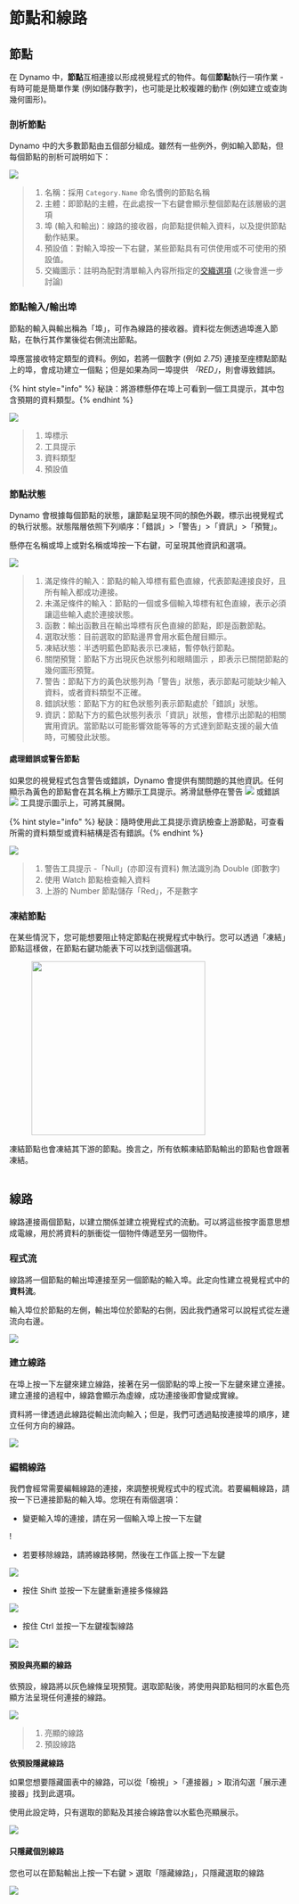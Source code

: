 # 節點和線路

## 節點

在 Dynamo 中，**節點**互相連接以形成視覺程式的物件。每個**節點**執行一項作業 - 有時可能是簡單作業 (例如儲存數字)，也可能是比較複雜的動作 (例如建立或查詢幾何圖形)。

### 剖析節點

Dynamo 中的大多數節點由五個部分組成。雖然有一些例外，例如輸入節點，但每個節點的剖析可說明如下：

![](images/nodesandwires-nodesanatomy.jpg)

> 1. 名稱：採用 `Category.Name` 命名慣例的節點名稱
> 2. 主體：即節點的主體，在此處按一下右鍵會顯示整個節點在該層級的選項
> 3. 埠 (輸入和輸出)：線路的接收器，向節點提供輸入資料，以及提供節點動作結果。
> 4. 預設值：對輸入埠按一下右鍵，某些節點具有可供使用或不可使用的預設值。
> 5. 交織圖示：註明為配對清單輸入內容所指定的[交織選項](../5\_essential\_nodes\_and\_concepts/5-4\_designing-with-lists/1-whats-a-list.md#lacing) (之後會進一步討論)

### 節點輸入/輸出埠

節點的輸入與輸出稱為「埠」，可作為線路的接收器。資料從左側透過埠進入節點，在執行其作業後從右側流出節點。

埠應當接收特定類型的資料。例如，若將一個數字 (例如 _2.75_) 連接至座標點節點上的埠，會成功建立一個點；但是如果為同一埠提供 _「RED」_，則會導致錯誤。

{% hint style="info" %} 秘訣：將游標懸停在埠上可看到一個工具提示，其中包含預期的資料類型。{% endhint %}

![](images/nodesandwires-nodesinputandtooltip.jpg)

> 1. 埠標示
> 2. 工具提示
> 3. 資料類型
> 4. 預設值

### 節點狀態

Dynamo 會根據每個節點的狀態，讓節點呈現不同的顏色外觀，標示出視覺程式的執行狀態。狀態階層依照下列順序：「錯誤」>「警告」>「資訊」>「預覽」。

懸停在名稱或埠上或對名稱或埠按一下右鍵，可呈現其他資訊和選項。

![](../.gitbook/assets/nodesandwires-nodestates.png)

> 1. 滿足條件的輸入：節點的輸入埠標有藍色直線，代表節點連接良好，且所有輸入都成功連接。
> 2. 未滿足條件的輸入：節點的一個或多個輸入埠標有紅色直線，表示必須讓這些輸入處於連接狀態。
> 3. 函數：輸出函數且在輸出埠標有灰色直線的節點，即是函數節點。
> 4. 選取狀態：目前選取的節點邊界會用水藍色醒目顯示。
> 5. 凍結狀態：半透明藍色節點表示已凍結，暫停執行節點。
> 6. 關閉預覽：節點下方出現灰色狀態列和眼睛圖示 <img src="images/nodesandwires-previewoff.jpg" alt="" data-size="line">，即表示已關閉節點的幾何圖形預覽。
> 7. 警告：節點下方的黃色狀態列為「警告」狀態，表示節點可能缺少輸入資料，或者資料類型不正確。
> 8. 錯誤狀態：節點下方的紅色狀態列表示節點處於「錯誤」狀態。
> 9. 資訊：節點下方的藍色狀態列表示「資訊」狀態，會標示出節點的相關實用資訊。當節點以可能影響效能等等的方式達到節點支援的最大值時，可觸發此狀態。

#### 處理錯誤或警告節點

如果您的視覺程式包含警告或錯誤，Dynamo 會提供有關問題的其他資訊。任何顯示為黃色的節點會在其名稱上方顯示工具提示。將滑鼠懸停在警告 ![](images/nodesandwires-nodewarningicon.png) 或錯誤 ![](images/nodesandwires-nodeerroricon.png) 工具提示圖示上，可將其展開。

{% hint style="info" %} 秘訣：隨時使用此工具提示資訊檢查上游節點，可查看所需的資料類型或資料結構是否有錯誤。{% endhint %}

![](images/nodesandwires-nodeswithwarningtooltip.jpg)

> 1. 警告工具提示 -「Null」(亦即沒有資料) 無法識別為 Double (即數字)
> 2. 使用 Watch 節點檢查輸入資料
> 3. 上游的 Number 節點儲存「Red」，不是數字

### 凍結節點

在某些情況下，您可能想要阻止特定節點在視覺程式中執行。您可以透過「凍結」節點這樣做，在節點右鍵功能表下可以找到這個選項。

<figure><img src="../.gitbook/assets/nodes-freezing.png" alt="" width="312"><figcaption></figcaption></figure>

凍結節點也會凍結其下游的節點。換言之，所有依賴凍結節點輸出的節點也會跟著凍結。

<figure><img src="../.gitbook/assets/nodes-freezing-animated.gif" alt=""><figcaption></figcaption></figure>

## 線路

線路連接兩個節點，以建立關係並建立視覺程式的流動。可以將這些按字面意思想成電線，用於將資料的脈衝從一個物件傳遞至另一個物件。

### 程式流 <a href="#program-flow" id="program-flow"></a>

線路將一個節點的輸出埠連接至另一個節點的輸入埠。此定向性建立視覺程式中的**資料流**。

輸入埠位於節點的左側，輸出埠位於節點的右側，因此我們通常可以說程式從左邊流向右邊。

![](images/nodesandwires-flowofdata.jpg)

### 建立線路 <a href="#creating-wires" id="creating-wires"></a>

在埠上按一下左鍵來建立線路，接著在另一個節點的埠上按一下左鍵來建立連接。建立連接的過程中，線路會顯示為虛線，成功連接後即會變成實線。

資料將一律透過此線路從輸出流向輸入；但是，我們可透過點按連接埠的順序，建立任何方向的線路。

![](images/nodesandwires-creatingawire.gif)

### 編輯線路 <a href="#editing-wires" id="editing-wires"></a>

我們會經常需要編輯線路的連接，來調整視覺程式中的程式流。若要編輯線路，請按一下已連接節點的輸入埠。您現在有兩個選項：

* 變更輸入埠的連接，請在另一個輸入埠上按一下左鍵

\![](<images/nodesandwires-editwirechangeport(1)(1) (1) (1).gif>)

* 若要移除線路，請將線路移開，然後在工作區上按一下左鍵

![](images/nodesandwires-editwiresremove.gif)

* 按住 Shift 並按一下左鍵重新連接多條線路

![](images/nodesandwires-editmultiports.gif)

* 按住 Ctrl 並按一下左鍵複製線路

![](images/nodesandwires-duplicatewire.gif)

#### 預設與亮顯的線路 <a href="#wire-previews" id="wire-previews"></a>

依預設，線路將以灰色線條呈現預覽。選取節點後，將使用與節點相同的水藍色亮顯方法呈現任何連接的線路。

![](images/nodesandwires-defaultvshighlightedwires.jpg)

> 1. 亮顯的線路
> 2. 預設線路

**依預設隱藏線路**

如果您想要隱藏圖表中的線路，可以從「檢視」>「連接器」> 取消勾選「展示連接器」找到此選項。

使用此設定時，只有選取的節點及其接合線路會以水藍色亮顯展示。

![](images/nodesandwires-hidewiressetting\(1\).gif)

#### 只隱藏個別線路

您也可以在節點輸出上按一下右鍵 > 選取「隱藏線路」，只隱藏選取的線路

![](images/nodesandwires-hideselectedwire.gif)
